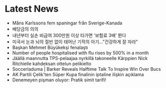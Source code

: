 # Latest News
-  Måns Karlssons fem spaningar från Sverige-Kanada
-  배당금의 의의
-  내년부터 실손 비급여 300만원 이상 타가면 ‘보험료 3배’ 뛴다
-  미국서 눈과 뇌의 절반 없이 태어난 기적의 아기…"건강하게 잘 자라"
-  Başkan Mehmet Büyükekşi fenalaştı
-  Number of people hospitalised with flu rises by 500% in a month
-  Jäällä maannutta TPS-pelaajaa nyrkillä takoneelle Kärppien Nick Ritchielle kahdeksan ottelun pelikielto
-  Soccerladuma | Barker Reveals Halftime Talk To Inspire Win Over Bucs
-  AK Partili Çelik'ten Süper Kupa finalinin iptaline ilişkin açıklama
-  Denemeyen pişman oluyor: Pratik simit tarifi!
